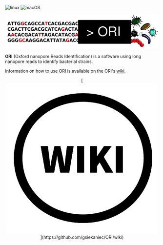 ![linux](https://github.com/gsiekaniec/ORI/workflows/linux/badge.svg)
![macOS](https://github.com/gsiekaniec/ORI/workflows/macOS/badge.svg)
<p align="center">
<img src="img/ORI.png" alt="ORI" width="1000"/>
</p>

**ORI** (Oxford nanopore Reads Identification) is a software using long nanopore reads to identify bacterial strains. 

Information on how to use ORI is available on the ORI's [wiki](https://github.com/gsiekaniec/ORI/wiki).
<p align="center">
[<img src="img/Wiki.png" alt="WIKI" width="500"/>](https://github.com/gsiekaniec/ORI/wiki)
</p>
